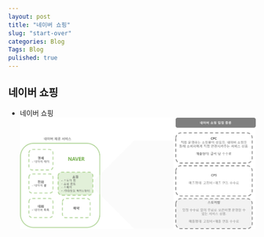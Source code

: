 ```yaml
---
layout: post
title: "네이버 쇼핑"
slug: "start-over"
categories: Blog
Tags: Blog
pulished: true
---
```



## 네이버 쇼핑

* 네이버 쇼핑
![naver_01](/images/naver_01.png)



